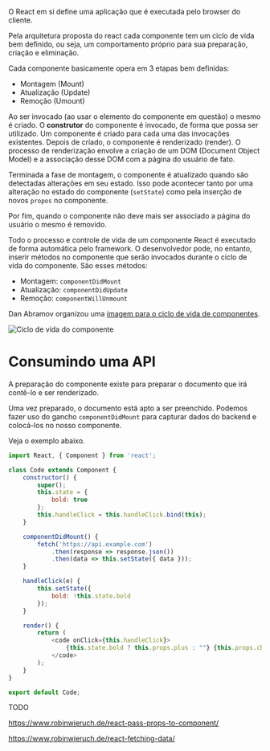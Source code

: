 O React em si define uma aplicação que é executada pelo browser do cliente.

Pela arquitetura proposta do react cada componente tem um ciclo de vida bem definido, ou seja, um comportamento próprio para sua preparação, criação e eliminação.

Cada componente basicamente opera em 3 etapas bem definidas:

* Montagem (Mount)
* Atualização (Update)
* Remoção (Umount)

Ao ser invocado (ao usar o elemento do componente em questão) o mesmo é criado. O **construtor** do componente é invocado, de forma que possa ser utilizado. Um componente é criado para cada uma das invocações existentes. Depois de criado, o componente é renderizado (render). O processo de renderização envolve a criação de um DOM (Document Object Model) e a associação desse DOM com a página do usuário de fato.

Terminada a fase de montagem, o componente é atualizado quando são detectadas alterações em seu estado. Isso pode acontecer tanto por uma alteração no estado do componente (`setState`) como pela inserção de novos `propos` no componente.

Por fim, quando o componente não deve mais ser associado a página do usuário o mesmo é removido.

Todo o processo e controle de vida de um componente React é executado de forma automática pelo framework. O desenvolvedor pode, no entanto, inserir métodos no componente que serão invocados durante o ciclo de vida do componente. São esses métodos:

* Montagem: `componentDidMount`
* Atualização: `componentDidUpdate`
* Remoção: `componentWillUnmount`

Dan Abramov organizou uma [imagem para o ciclo de vida de componentes](https://twitter.com/dan_abramov/status/981712092611989509).

![Ciclo de vida do componente](https://raw.githubusercontent.com/matheusgr/devweb/master/lifecycle.jpeg)

# Consumindo uma API

A preparação do componente existe para preparar o documento que irá contê-lo e ser renderizado.

Uma vez preparado, o documento está apto a ser preenchido. Podemos fazer uso do gancho `componentDidMount` para capturar dados do backend e colocá-los no nosso componente.

Veja o exemplo abaixo.

```javascript
import React, { Component } from 'react';

class Code extends Component {
    constructor() {
        super();
        this.state = {
            bold: true
        };
        this.handleClick = this.handleClick.bind(this);
    }

    componentDidMount() {
        fetch('https://api.example.com')
            .then(response => response.json())
            .then(data => this.setState({ data }));
    }

    handleClick(e) {
        this.setState({
            bold: !this.state.bold
        });
    }

    render() {
        return (
            <code onClick={this.handleClick}>
                {this.state.bold ? this.props.plus : ""} {this.props.children}
            </code>
        );
    }
}

export default Code;
```

TODO

https://www.robinwieruch.de/react-pass-props-to-component/

https://www.robinwieruch.de/react-fetching-data/

